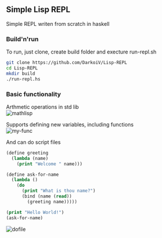 ## Simple Lisp REPL
Simple REPL writen from scratch in haskell

### Build'n'run
To run, just clone, create build folder and execture run-repl.sh 
```bash
git clone https://github.com/DarkoiV/Lisp-REPL
cd Lisp-REPL
mkdir build
./run-repl.hs
```

### Basic functionality
Arthmetic operations in std lib  
![mathlisp](https://github.com/DarkoiV/Lisp-REPL/assets/25897608/3eb0f5fa-8da4-49e3-9b0c-29cbbf0cf53c)

Supports defining new variables, including functions  
![my-func](https://github.com/DarkoiV/Lisp-REPL/assets/25897608/447f0c77-a54b-41e8-8db2-8e882578fb74)

And can do script files  
```lisp
(define greeting
  (lambda (name)
    (print "Welcome " name)))

(define ask-for-name
  (lambda ()
    (do
      (print "What is thou name?")
      (bind (name (read))
        (greeting name)))))

(print "Hello World!")
(ask-for-name)
```
![dofile](https://github.com/DarkoiV/Lisp-REPL/assets/25897608/d3fc7942-751b-4555-af8a-c978fa4cd6b2)
